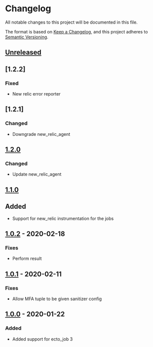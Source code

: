 # Changelog

All notable changes to this project will be documented in this file.

The format is based on [Keep a Changelog](https://keepachangelog.com/en/1.0.0/),
and this project adheres to [Semantic Versioning](https://semver.org/spec/v2.0.0.html).

## [Unreleased]

## [1.2.2]

### Fixed

- New relic error reporter

## [1.2.1]

### Changed

- Downgrade new_relic_agent

## [1.2.0]

### Changed

- Update new_relic_agent

## [1.1.0]

## Added

- Support for new_relic instrumentation for the jobs

## [1.0.2] - 2020-02-18

### Fixes

- Perform result

## [1.0.1] - 2020-02-11

### Fixes

- Allow MFA tuple to be given sanitizer config

## [1.0.0] - 2020-01-22

### Added

- Added support for ecto_job 3

[Unreleased]: https://github.com/rai200890/ecto-job-scheduler/compare/v1.2.0...HEAD
[1.2.0]: https://github.com/rai200890/ecto-job-scheduler/compare/v1.1.0...1.2.0
[1.1.0]: https://github.com/rai200890/ecto-job-scheduler/compare/v1.0.2...1.1.0
[1.0.2]: https://github.com/rai200890/ecto-job-scheduler/compare/v1.0.1...v1.0.2
[1.0.1]: https://github.com/rai200890/ecto-job-scheduler/compare/v1.0.0...v1.0.1
[1.0.0]: https://github.com/rai200890/ecto-job-scheduler/compare/v0.7.0...v1.0.0
